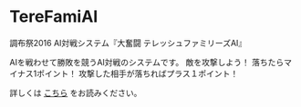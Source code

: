 # TereFamiAI
調布祭2016 AI対戦システム『大奮闘 テレッシュファミリーズAI』

AIを戦わせて勝敗を競うAI対戦のシステムです。
敵を攻撃しよう！ 落ちたらマイナス1ポイント！ 攻撃した相手が落ちればプラス１ポイント！

詳しくは [こちら](必ず読んで下さい！！(操作・AI作成方法などなど).txt) をお読みください。

